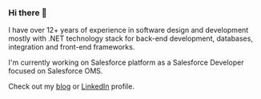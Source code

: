 ### Hi there 👋

I have over 12+ years of experience in software design and development mostly with .NET technology stack for back-end development, databases, integration and front-end frameworks.

I'm currently working on Salesforce platform as a Salesforce Developer focused on Salesforce OMS.

Check out my [blog](https://firatesmer.com) or [LinkedIn](https://linkedin.com/in/firatesmer) profile.
